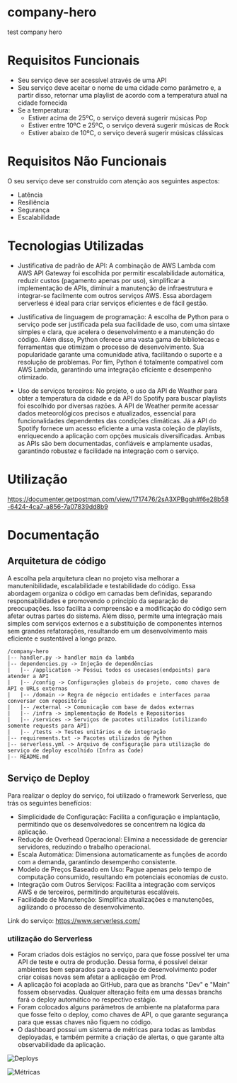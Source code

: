 # company-hero
test company hero

# Requisitos Funcionais

- Seu serviço deve ser acessível através de uma API
- Seu serviço deve aceitar o nome de uma cidade como parâmetro e, a partir disso, retornar uma playlist de acordo com a temperatura atual na cidade fornecida
- Se a temperatura:
    - Estiver acima de 25ºC, o serviço deverá sugerir músicas Pop
    - Estiver entre 10ºC e 25ºC, o serviço deverá sugerir músicas de Rock
    - Estiver abaixo de 10ºC, o serviço deverá sugerir músicas clássicas

# Requisitos Não Funcionais

O seu serviço deve ser construído com atenção aos seguintes aspectos:

- Latência
- Resiliência
- Segurança
- Escalabilidade

# Tecnologias Utilizadas

- Justificativa de padrão de API: A combinação de AWS Lambda com AWS API Gateway foi escolhida por permitir escalabilidade automática, reduzir custos (pagamento apenas por uso), simplificar a implementação de APIs, diminuir a manutenção de infraestrutura e integrar-se facilmente com outros serviços AWS. Essa abordagem serverless é ideal para criar serviços eficientes e de fácil gestão.

- Justificativa de linguagem de programação: A escolha de Python para o serviço pode ser justificada pela sua facilidade de uso, com uma sintaxe simples e clara, que acelera o desenvolvimento e a manutenção do código. Além disso, Python oferece uma vasta gama de bibliotecas e ferramentas que otimizam o processo de desenvolvimento. Sua popularidade garante uma comunidade ativa, facilitando o suporte e a resolução de problemas. Por fim, Python é totalmente compatível com AWS Lambda, garantindo uma integração eficiente e desempenho otimizado.

- Uso de serviços terceiros: No projeto, o uso da API de Weather para obter a temperatura da cidade e da API do Spotify para buscar playlists foi escolhido por diversas razões. A API de Weather permite acessar dados meteorológicos precisos e atualizados, essencial para funcionalidades dependentes das condições climáticas. Já a API do Spotify fornece um acesso eficiente a uma vasta coleção de playlists, enriquecendo a aplicação com opções musicais diversificadas. Ambas as APIs são bem documentadas, confiáveis e amplamente usadas, garantindo robustez e facilidade na integração com o serviço.

# Utilização

https://documenter.getpostman.com/view/1717476/2sA3XPBgqh#f6e28b58-6424-4ca7-a856-7a07839dd8b9

# Documentação

## Arquitetura de código

A escolha pela arquitetura clean no projeto visa melhorar a manutenibilidade, escalabilidade e testabilidade do código. Essa abordagem organiza o código em camadas bem definidas, separando responsabilidades e promovendo o princípio da separação de preocupações. Isso facilita a compreensão e a modificação do código sem afetar outras partes do sistema. Além disso, permite uma integração mais simples com serviços externos e a substituição de componentes internos sem grandes refatorações, resultando em um desenvolvimento mais eficiente e sustentável a longo prazo.

```
/company-hero
|-- handler.py -> handler main da lambda
|-- dependencies.py -> Injeção de dependências
|   |-- /application -> Possui todos os usecases(endpoints) para atender a API
|   |-- /config -> Configurações globais do projeto, como chaves de API e URLs externas
|   |-- /domain -> Regra de négocio entidades e interfaces paraa conversar com repositório
|   |-- /external -> Comunicação com base de dados externas
|   |-- /infra -> implementação de Models e Repositorios
|   |-- /services -> Serviços de pacotes utilizados (utilizando somente requests para API)
|   |-- /tests -> Testes unitários e de integração
|-- requirements.txt -> Pacotes utilizados do Python
|-- serverless.yml -> Arquivo de configuração para utilização do serviço de deploy escolhido (Infra as Code)
|-- README.md
```

## Serviço de Deploy

Para realizar o deploy do serviço, foi utilizado o framework Serverless, que trás os seguintes benefícios:

- Simplicidade de Configuração: Facilita a configuração e implantação, permitindo que os desenvolvedores se concentrem na lógica da aplicação.
- Redução de Overhead Operacional: Elimina a necessidade de gerenciar servidores, reduzindo o trabalho operacional.
- Escala Automática: Dimensiona automaticamente as funções de acordo com a demanda, garantindo desempenho consistente.
- Modelo de Preços Baseado em Uso: Pague apenas pelo tempo de computação consumido, resultando em potenciais economias de custo.
- Integração com Outros Serviços: Facilita a integração com serviços AWS e de terceiros, permitindo arquiteturas escaláveis.
- Facilidade de Manutenção: Simplifica atualizações e manutenções, agilizando o processo de desenvolvimento.

Link do serviço: https://www.serverless.com/

### utilização do Serverless

- Foram criados dois estágios no serviço, para que fosse possível ter uma API de teste e outra de produção. Dessa forma, é possível deixar ambientes bem separados para a equipe de desenvolvimento poder criar coisas novas sem afetar a aplicação em Prod.
- A aplicação foi acoplada ao GitHub, para que as branchs "Dev" e "Main" fossem observadas. Qualquer alteração feita em uma dessas branchs fará o deploy automático no respectivo estágio.
- Foram colocados alguns parâmetros de ambiente na plataforma para que fosse feito o deploy, como chaves de API, o que garante segurança para que essas chaves não fiquem no código.
- O dashboard possui um sistema de métricas para todas as lambdas deployadas, e também permite a criação de alertas, o que garante alta observabilidade da aplicação.

![Deploys](https://i.ibb.co/XWWjXYn/deploys.png)

![Métricas](https://i.ibb.co/MBzp2z2/metricas.png)